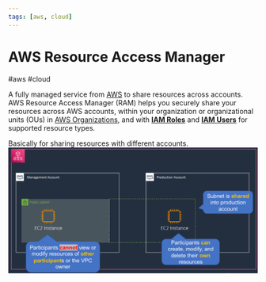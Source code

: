 ```yaml
---
tags: [aws, cloud]
---
```

# AWS Resource Access Manager
#aws #cloud 

A fully managed service from [AWS](Cloud%20Computing/AWS/AWS.md) to share resources across accounts. AWS Resource Access Manager (RAM) helps you securely share your resources across AWS accounts, within your organization or organizational units (OUs) in [AWS Organizations](Cloud%20Computing/AWS/Organizations/AWS%20Organization.md), and with [**IAM Roles**](Cloud%20Computing/AWS/Security%20&%20Identity/IAM.md#**Roles**) and [**IAM Users**](Cloud%20Computing/AWS/Security%20&%20Identity/IAM.md#**Users**) for supported resource types.


Basically for sharing resources with different accounts.
![](Attachments/Pasted%20image%2020230326172606.png)